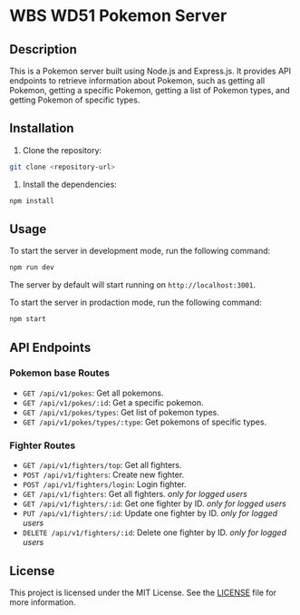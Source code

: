 # WBS WD51 Pokemon Server

## Description

This is a Pokemon server built using Node.js and Express.js. It provides API endpoints to retrieve information about Pokemon, such as getting all Pokemon, getting a specific Pokemon, getting a list of Pokemon types, and getting Pokemon of specific types.

## Installation

1. Clone the repository:

```bash
git clone <repository-url>
```

1. Install the dependencies:

```bash
npm install
```

## Usage

To start the server in development mode, run the following command:

```bash
npm run dev
```

The server by default will start running on `http://localhost:3001`.

To start the server in prodaction mode, run the following command:

```bash
npm start
```

## API Endpoints

### Pokemon base Routes

- `GET /api/v1/pokes`: Get all pokemons.
- `GET /api/v1/pokes/:id`: Get a specific pokemon.
- `GET /api/v1/pokes/types`: Get list of pokemon types.
- `GET /api/v1/pokes/types/:type`: Get pokemons of specific types.

### Fighter Routes

- `GET /api/v1/fighters/top`: Get all fighters.
- `POST /api/v1/fighters`: Create new fighter.
- `POST /api/v1/fighters/login`: Login fighter.
- `GET /api/v1/fighters`: Get all fighters. *only for logged users*
- `GET /api/v1/fighters/:id`: Get one fighter by ID. *only for logged users*
- `PUT /api/v1/fighters/:id`: Update one fighter by ID. *only for logged users*
- `DELETE /api/v1/fighters/:id`: Delete one fighter by ID. *only for logged users*

## License

This project is licensed under the MIT License. See the [LICENSE](LICENSE) file for more information.
